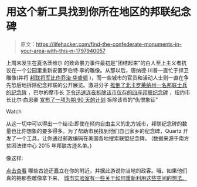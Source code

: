 # 用这个新工具找到你所在地区的邦联纪念碑

> 原文：<https://lifehacker.com/find-the-confederate-monuments-in-your-area-with-this-n-1797940057>

上周末发生在夏洛茨维尔 的致命暴力事件最初是“团结起来”的白人至上主义者抗议在一个公园里重新安置罗伯特·李的雕像。从那以后，唐纳德·川普一直忙于捍卫雕像(并将 [邦联将军比作乔治·华盛顿](http://theslot.jezebel.com/donald-trump-doubles-down-on-his-racism-defends-white-1797870226) )，而一些城市的官员和活动人士则一直在争先恐后地拆除纪念邦联的公开展览。激进分子 [推倒了北卡罗莱纳州一名邦联士兵的纪念碑](http://www.cnn.com/2017/08/14/us/confederate-statue-pulled-down-north-carolina-trnd/index.html) ，巴尔的摩市长 [下令迅速连夜拆除该市仅存的四座邦联纪念碑](https://www.nytimes.com/2017/08/16/us/baltimore-confederate-statues.html?mcubz=1) ，纽约市长比尔·白思豪 [宣布了一项为期 90 天的计划](http://gothamist.com/2017/08/17/bill_de_blasio_hate_symbol_review.php) 拆除该市的“仇恨象征”

Watch

从这一切中可以得出一个结论:即使在倾向自由主义的北方城市，邦联纪念碑的数量也比你想象的要多得多。为了帮助市民找到他们自己家乡的纪念碑，Quartz 开发了一个工具，让你通过邮政编码在美国各地搜索联盟纪念碑。 (数据来源于南方贫困法律中心 2015 年邦联古迹名单。)

像这样:

[点击查看](https://qz.com/1055125/this-is-the-closest-confederate-memorial-to-you/) 哪些古迹还矗立在你的附近，并据此游说你当地的政客。哦，如果他们真的把那些雕像拿下来， [城市实验室有一些关于如何重新利用这些空间的想法。](https://www.citylab.com/design/2017/08/what-to-do-with-baltimores-empty-confederate-statue-plinths/537135/?utm_source=nl__link3_081717)